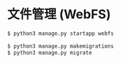 # 文件管理 (WebFS)

```bash
$ python3 manage.py startapp webfs

$ python3 manage.py makemigrations
$ python3 manage.py migrate
```